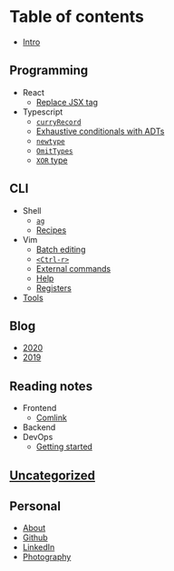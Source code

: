 # Table of contents

* [Intro](README.md)

## Programming

* React
  * [Replace JSX tag](programming/react/replace-jsx-tag.md)
* Typescript
  * [`curryRecord`](programming/typescript/curry-record.md)
  * [Exhaustive conditionals with ADTs](programming/typescript/exhaustive-conditionals-with-adts.md)
  * [`newtype`](programming/typescript/newtype.md)
  * [`OmitTypes`](programming/typescript/omit-types.md)
  * [`XOR` type](programming/typescript/xor-type.md)

## CLI

* Shell
  * [`ag`](cli/sh/ag.md)
  * [Recipes](cli/sh/recipes.md)
* Vim
  * [Batch editing](cli/vim/batch-editing.md)
  * [`<Ctrl-r>`](cli/vim/ctrl-r.md)
  * [External commands](cli/vim/external-commands.md)
  * [Help](cli/vim/help.md)
  * [Registers](cli/vim/registers.md)
* [Tools](cli/tools.md)

## Blog

* [2020](blog/2020.md)
* [2019](blog/2019.md)

## Reading notes

* Frontend
  * [Comlink](reading-notes/frontend/comlink.md)
* Backend
* DevOps
  * [Getting started](reading-notes/devops/getting-started.md)

## [Uncategorized](uncategorized.md)

## Personal

* [About](personal/about.md)
* [Github](https://github.com/timhwang21)
* [LinkedIn](https://linkedin.com/in/timhwang21)
* [Photography](https://timhwang21.myportfolio.com)
